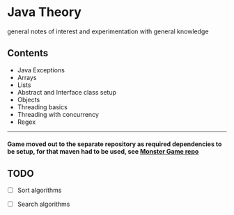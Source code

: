 # Java Theory
general notes of interest and experimentation with general knowledge 
## Contents
+ Java Exceptions 
+ Arrays 
+ Lists
+ Abstract and Interface class setup 
+ Objects
+ Threading basics
+ Threading with concurrency
+ Regex


<hr>

#### Game moved out to the separate repository as required dependencies to be setup, for that maven had to be used,  see [Monster Game repo](https://github.com/gretaivan/MonsterGameJava/blob/main/README.md)


## TODO
- [ ]  Sort algorithms
- [ ]  Search algorithms

